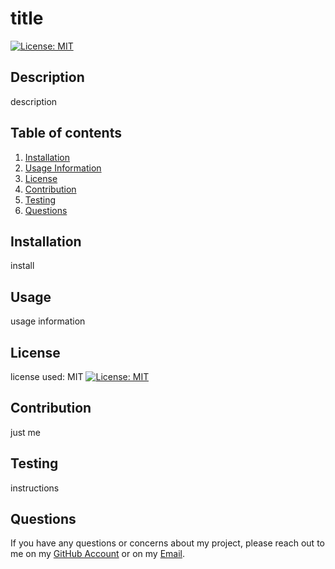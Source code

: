 
# title

[![License: MIT](https://img.shields.io/badge/License-MIT-yellow.svg)](https://opensource.org/licenses/MIT)

## Description 

description

## Table of contents
1. [Installation](#installation)
2. [Usage Information](#usage)
3. [License](#license)
4. [Contribution](#contribution)
5. [Testing](#testing)
6. [Questions](#questions)

## Installation

install

## Usage

usage information

## License

license used: MIT [![License: MIT](https://img.shields.io/badge/License-MIT-yellow.svg)](https://opensource.org/licenses/MIT)

## Contribution

just  me 

## Testing

instructions

## Questions

If you have any questions or concerns about my project, please reach out to me on my [GitHub Account](https://github.com/angelikaamorxo) or on my [Email](mailto:angelikaamorxo@gmail.com).

